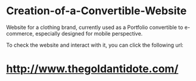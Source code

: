 # Creation-of-a-Convertible-Website

Website for a clothing brand, currently used as a Portfolio convertible to e-commerce,
especially designed for mobile perspective. 


To check the website and interact with it, you can click the following url: 

# http://www.thegoldantidote.com/
